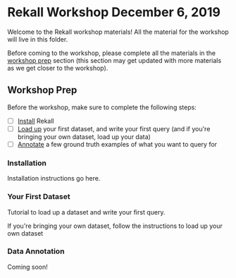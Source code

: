 # Rekall Workshop December 6, 2019

Welcome to the Rekall workshop materials! All the material for the workshop
will live in this folder.

Before coming to the workshop, please complete all the materials in the
[workshop prep](#workshop-prep) section (this section may get updated with more
materials as we get closer to the workshop).

## Workshop Prep

Before the workshop, make sure to complete the following steps:

- [ ] [Install](#installation) Rekall
- [ ] [Load up](#your-first-dataset) your first dataset, and write your first
query (and if you're bringing your own dataset, load up your data)
- [ ] [Annotate](#data-annotation) a few ground truth examples of what you want to
query for

### Installation
Installation instructions go here.

### Your First Dataset
Tutorial to load up a dataset and write your first query.

If you're bringing your own dataset, follow the instructions to load up your
own dataset

### Data Annotation

Coming soon!

